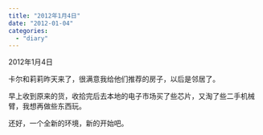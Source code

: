 ```yaml
---
title: "2012年1月4日"
date: "2012-01-04"
categories: 
  - "diary"
---
```


2012年1月4日

卡尔和莉莉昨天来了，很满意我给他们推荐的房子，以后是邻居了。

早上收到原来的货，收拾完后去本地的电子市场买了些芯片，又淘了些二手机械臂，我想再做些东西玩。

还好，一个全新的环境，新的开始吧。
